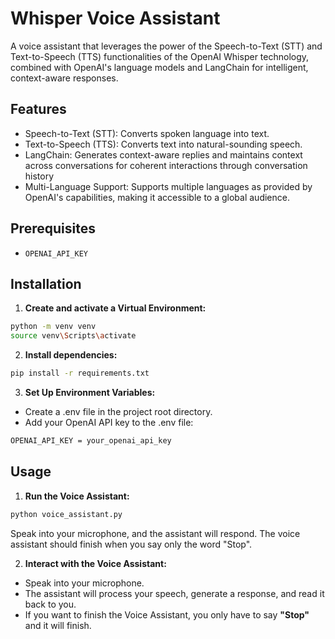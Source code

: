 # Whisper Voice Assistant

A voice assistant that leverages the power of the Speech-to-Text (STT) and Text-to-Speech (TTS) functionalities of the OpenAI Whisper technology, combined with OpenAI's language models and LangChain for intelligent, context-aware responses.

## Features

- Speech-to-Text (STT): Converts spoken language into text.
- Text-to-Speech (TTS): Converts text into natural-sounding speech.
- LangChain: Generates context-aware replies and maintains context across conversations for coherent interactions through conversation history
- Multi-Language Support: Supports multiple languages as provided by OpenAI's capabilities, making it accessible to a global audience.

## Prerequisites

- `OPENAI_API_KEY`

## Installation

1. **Create and activate a Virtual Environment:**

```sh
python -m venv venv
source venv\Scripts\activate
```
2. **Install dependencies:**

```sh
pip install -r requirements.txt
```

3. **Set Up Environment Variables:**

- Create a .env file in the project root directory.
- Add your OpenAI API key to the .env file:

```sh
OPENAI_API_KEY = your_openai_api_key
```

## Usage

1. **Run the Voice Assistant:**

```sh
python voice_assistant.py
```
Speak into your microphone, and the assistant will respond. The voice assistant should finish when you say only the word "Stop".

2. **Interact with the Voice Assistant:**

- Speak into your microphone.
- The assistant will process your speech, generate a response, and read it back to you.
- If you want to finish the Voice Assistant, you only have to say **"Stop"** and it will finish.